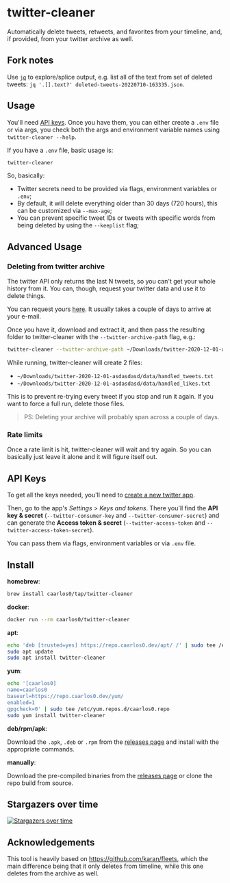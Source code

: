 # twitter-cleaner

Automatically delete tweets, retweets, and favorites from your timeline, and, if provided, from your twitter archive as well.

## Fork notes

Use [`jq`](https://stedolan.github.io/jq/manual/#select(boolean_expression)) to explore/splice output, e.g. list all of the text from set of deleted tweets: `jq '.[].text?' deleted-tweets-20220710-163335.json`.

## Usage

You'll need [API keys](https://github.com/caarlos0/twitter-cleaner#api-keys).
Once you have them, you can either create a `.env` file or via args, you check
both the args and environment variable names using `twitter-cleaner --help`.

If you have a `.env` file, basic usage is:

```sh
twitter-cleaner
```

So, basically:

- Twitter secrets need to be provided via flags, environment variables or `.env`;
- By default, it will delete everything older than 30 days (720 hours), this can be customized via `--max-age`;
- You can prevent specific tweet IDs or tweets with specific words from being deleted by using the `--keeplist` flag;

## Advanced Usage

### Deleting from twitter archive

The twitter API only returns the last N tweets, so you can't get your whole history from it. You can, though, request your twitter data and use it to delete things.

You can request yours [here](https://twitter.com/settings/your_twitter_data). It usually takes a couple of days to arrive at your e-mail.

Once you have it, download and extract it, and then pass the resulting folder to twitter-cleaner with the `--twitter-archive-path` flag, e.g.:

```sh
twitter-cleaner --twitter-archive-path ~/Downloads/twitter-2020-12-01-asdasdasd
```

While running, twitter-cleaner will create 2 files:

- `~/Downloads/twitter-2020-12-01-asdasdasd/data/handled_tweets.txt`
- `~/Downloads/twitter-2020-12-01-asdasdasd/data/handled_likes.txt`

This is to prevent re-trying every tweet if you stop and run it again. If you want to force a full run, delete those files.

> PS: Deleting your archive will probably span across a couple of days.

### Rate limits

Once a rate limit is hit, twitter-cleaner will wait and try again. So you can basically just leave it alone and it will figure itself out.

## API Keys

To get all the keys needed, you'll need to [create a new twitter app](https://developer.twitter.com/en/portal/apps/new).

Then, go to the app's *Settings* > *Keys and tokens*. There you'll find the **API key & secret** (`--twitter-consumer-key` and `--twitter-consumer-secret`) and can generate the **Access token & secret** (`--twitter-access-token` and `--twitter-access-token-secret`).

You can pass them via flags, environment variables or via `.env` file.

## Install

**homebrew**:

```sh
brew install caarlos0/tap/twitter-cleaner
```

**docker**:

```sh
docker run --rm caarlos0/twitter-cleaner
```

**apt**:

```sh
echo 'deb [trusted=yes] https://repo.caarlos0.dev/apt/ /' | sudo tee /etc/apt/sources.list.d/caarlos0.list
sudo apt update
sudo apt install twitter-cleaner
```

**yum**:

```sh
echo '[caarlos0]
name=caarlos0
baseurl=https://repo.caarlos0.dev/yum/
enabled=1
gpgcheck=0' | sudo tee /etc/yum.repos.d/caarlos0.repo
sudo yum install twitter-cleaner
```

**deb/rpm/apk**:

Download the `.apk`, `.deb` or `.rpm` from the [releases page][releases] and install with the appropriate commands.

**manually**:

Download the pre-compiled binaries from the [releases page][releases] or clone the repo build from source.

[releases]: https://github.com/caarlos0/twitter-cleaner/releases


## Stargazers over time

[![Stargazers over time](https://starchart.cc/caarlos0/twitter-cleaner.svg)](https://starchart.cc/caarlos0/twitter-cleaner)


## Acknowledgements

This tool is heavily based on https://github.com/karan/fleets, which the main difference being that it only deletes from timeline, while this one deletes from the archive as well.
